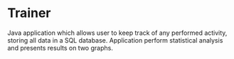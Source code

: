 # Trainer
Java application which allows user to keep track of any performed activity, storing all data in a SQL database. 
Application perform statistical analysis and presents results on two graphs. 
